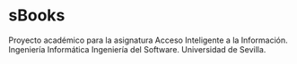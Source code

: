 # sBooks
Proyecto académico para la asignatura Acceso Inteligente a la Información. Ingeniería Informática Ingeniería del Software. Universidad de Sevilla.
